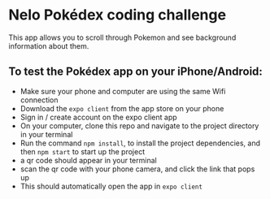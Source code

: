 # Nelo Pokédex coding challenge

This app allows you to scroll through Pokemon and see background information about them.

## To test the Pokédex app on your iPhone/Android:

- Make sure your phone and computer are using the same Wifi connection
- Download the `expo client` from the app store on your phone
- Sign in / create account on the expo client app
- On your computer, clone this repo and navigate to the project directory in your terminal 
- Run the command `npm install`, to install the project dependencies, and then `npm start` to start up the project
- a qr code should appear in your terminal
- scan the qr code with your phone camera, and click the link that pops up
- This should automatically open the app in `expo client` 
